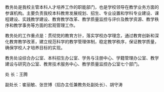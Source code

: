 教务处是我校主管本科人才培养工作的职能部门，也是学校领导在教学业务方面的参谋机构。主要负责我校本科教育发展规划、招生、专业设置和学科专业建设、课程建设、实践教学建设、教育教学改革、教学质量监控与评价及教学资源、教学秩序和教学事务等方面的宏观管理工作。

教务处的工作重点是：贯彻党的教育方针，落实学校办学理念，通过教育创新和深化教育教学改革，建立规范科学的教学管理体制，稳定教学秩序，保证教学质量，确保学校人才培养目标的实现。

教务处设综合办公室、本科招生办公室、学务与注册中心、学籍管理办公室、教学建设与研究办公室、教育技术服务中心、教学质量监控办公室七个部门。

处 长：王腾

副处长：崔丽敏、张世博（招办主任兼教务处副处长）、胡守涛